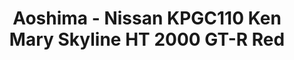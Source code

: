 ---
layout: product
title: "Aoshima - Nissan KPGC110 Ken Mary Skyline HT 2000 GT-R Red"
price: "TBA" 
desc: "N/A"
img_path: "/assets/img/AO80382.jpg"
brand: "N/A"
available: false
special_offer: false
new: false
soon: false
cat: "010000"
subcat: "013700"
subsubcat: "0N/A"
sifra: "AO80382"
---